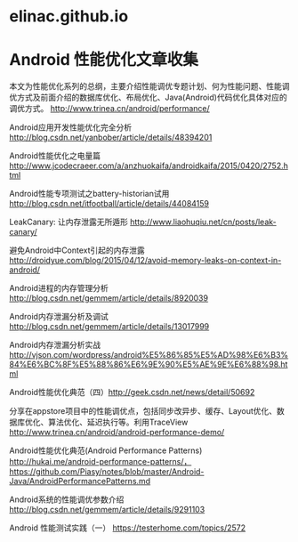 # elinac.github.io
# **Android 性能优化文章收集** #

本文为性能优化系列的总纲，主要介绍性能调优专题计划、何为性能问题、性能调优方式及前面介绍的数据库优化、布局优化、Java(Android)代码优化具体对应的调优方式。 http://www.trinea.cn/android/performance/

 Android应用开发性能优化完全分析 http://blog.csdn.net/yanbober/article/details/48394201

 Android性能优化之电量篇 http://www.jcodecraeer.com/a/anzhuokaifa/androidkaifa/2015/0420/2752.html

Android性能专项测试之battery-historian试用  http://blog.csdn.net/itfootball/article/details/44084159

LeakCanary: 让内存泄露无所遁形 http://www.liaohuqiu.net/cn/posts/leak-canary/

避免Android中Context引起的内存泄露  http://droidyue.com/blog/2015/04/12/avoid-memory-leaks-on-context-in-android/

Android进程的内存管理分析 http://blog.csdn.net/gemmem/article/details/8920039

Android内存泄漏分析及调试 http://blog.csdn.net/gemmem/article/details/13017999

Android内存泄漏分析实战 http://vjson.com/wordpress/android%E5%86%85%E5%AD%98%E6%B3%84%E6%BC%8F%E5%88%86%E6%9E%90%E5%AE%9E%E6%88%98.html

Android性能优化典范（四）http://geek.csdn.net/news/detail/50692

分享在appstore项目中的性能调优点，包括同步改异步、缓存、Layout优化、数据库优化、算法优化、延迟执行等。利用TraceView http://www.trinea.cn/android/android-performance-demo/

Android性能优化典范(Android Performance Patterns) http://hukai.me/android-performance-patterns/，https://github.com/Piasy/notes/blob/master/Android-Java/AndroidPerformancePatterns.md

Android系统的性能调优参数介绍 http://blog.csdn.net/gemmem/article/details/9291103

Android 性能测试实践（一） https://testerhome.com/topics/2572
